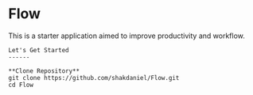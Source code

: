 Flow
===

This is a starter application aimed to improve productivity and workflow.

```
Let's Get Started
------

**Clone Repository**
git clone https://github.com/shakdaniel/Flow.git
cd Flow
```

